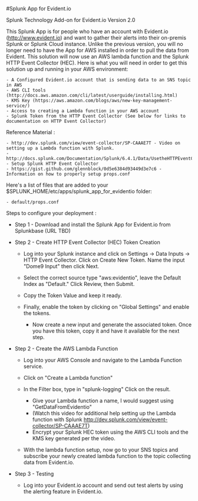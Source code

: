 #Splunk App for Evident.io

Splunk Technology Add-on for Evident.io Version 2.0

This Splunk App is for people who have an account with Evident.io (http://www.evident.io) and want to gather their alerts into their on-premis Splunk or Splunk Cloud instance. Unlike the previous version, you will no longer need to have the App for AWS installed in order to pull the data from Evident. This solution will now use an AWS lambda function and the Splunk HTTP Event Collector (HEC). Here is what you will need in order to get this solution up and running in your AWS environment:
	
	- A Configured Evident.io account that is sending data to an SNS topic in AWS
	- AWS CLI tools (http://docs.aws.amazon.com/cli/latest/userguide/installing.html) 
	- KMS Key (https://aws.amazon.com/blogs/aws/new-key-management-service/) 
	- Access to creating a Lambda function in your AWS account
	- Splunk Token from the HTTP Event Collector (See below for links to documentation on HTTP Event Collector)

Reference Material :

	- http://dev.splunk.com/view/event-collector/SP-CAAAE7T - Video on setting up a Lambda function with Splunk.
	- http://docs.splunk.com/Documentation/Splunk/6.4.1/Data/UsetheHTTPEventCollector - Setup Splunk HTTP Event Collector 
	- https://gist.github.com/glennblock/0d5e6384d93449d3e7c6 - Information on how to properly setup props.conf

Here's a list of files that are added to your $SPLUNK_HOME/etc/apps/splunk_app_for_evidentio folder:

	- default/props.conf

Steps to configure your deployment :
- Step 1 - Download and install the Splunk App for Evident.io from Splunkbase (URL TBD)
- Step 2 - Create HTTP Event Collector (HEC) Token Creation

	- Log into your Splunk instance and click on Settings -> Data Inputs -> HTTP Event Collector.  Click on Create New Token. Name the input "Dome9 Input" then click Next. 
	
	- Select the correct source type "aws:evidentio", leave the Default Index as "Default." Click Review, then Submit. 
	- Copy the Token Value and keep it ready. 
	- Finally, enable the token by clicking on "Global Settings" and enable the tokens.

		- Now create a new input and generate the associated token.  Once you have this token, copy it and have it available for the next step. 

- Step 2 - Create the AWS Lambda Function
	- Log into your AWS Console and navigate to the Lambda Function service. 
	- Click on "Create a Lambda function"
	- In the Filter box, type in "splunk-logging" Click on the result.
		- Give your Lambda function a name, I would suggest using "GetDataFromEvidentio"
		-	(Watch this video for additional help setting up the Lambda function with Splunk http://dev.splunk.com/view/event-collector/SP-CAAAE7T) 
		- Encrypt your Splunk HEC token using the AWS CLI tools and the KMS key generated per the video. 
		
	- With the lambda function setup, now go to your SNS topics and subscribe your newly created lambda function to the topic collecting data from Evident.io.
	
- Step 3 - Testing 
	- Log into your Evident.io account and send out test alerts by using the alerting feature in Evident.io. 
